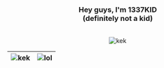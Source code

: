 <div align="center">
<h3>Hey guys, I'm 1337KID<br/>(definitely not a kid)</h3>
<br>
<img align="center" src="http://github-profile-summary-cards.vercel.app/api/cards/profile-details?username=1337kid&theme=midnight_purple" alt="kek" />

| <img src="https://github-profile-summary-cards.vercel.app/api/cards/productive-time?username=1337kid&theme=midnight_purple&utcOffset=5.3" alt="kek" /> | <img src="https://github-readme-stats.vercel.app/api/top-langs/?username=1337kid&layout=compact&theme=midnight-purple&hide_border=true" alt='lol'/> |
| ------------- | ------------- |

</div>
